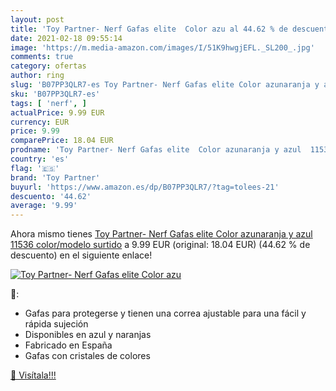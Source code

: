 ```yaml
---
layout: post
title: 'Toy Partner- Nerf Gafas elite  Color azu al 44.62 % de descuento'
date: 2021-02-18 09:55:14
image: 'https://m.media-amazon.com/images/I/51K9hwgjEFL._SL200_.jpg'
comments: true
category: ofertas
author: ring
slug: 'B07PP3QLR7-es Toy Partner- Nerf Gafas elite Color azunaranja y azul...'
sku: 'B07PP3QLR7-es'
tags: [ 'nerf', ]
actualPrice: 9.99 EUR
currency: EUR
price: 9.99
comparePrice: 18.04 EUR
prodname: 'Toy Partner- Nerf Gafas elite  Color azunaranja y azul  11536    color/modelo surtido'
country: 'es'
flag: '🇪🇸'
brand: 'Toy Partner'
buyurl: 'https://www.amazon.es/dp/B07PP3QLR7/?tag=tolees-21'
descuento: '44.62'
average: '9.99'
---
```


Ahora mismo tienes [Toy Partner- Nerf Gafas elite  Color azunaranja y azul  11536    color/modelo surtido](https://www.amazon.es/dp/B07PP3QLR7/?tag=tolees-21) a 9.99 EUR (original: 18.04 EUR) (44.62 %  de descuento) en el siguiente enlace!

[![Toy Partner- Nerf Gafas elite  Color azu](https://m.media-amazon.com/images/I/51K9hwgjEFL._SL200_.jpg)](https://www.amazon.es/dp/B07PP3QLR7/?tag=tolees-21)

🔎:

- Gafas para protegerse y tienen una correa ajustable para una fácil y rápida sujeción
- Disponibles en azul y naranjas
- Fabricado en España
- Gafas con cristales de colores

[🛒 Visítala!!!](https://www.amazon.es/dp/B07PP3QLR7/?tag=tolees-21)
